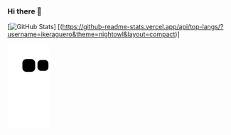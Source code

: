 ### Hi there 👋

<!--
**ikeraguero/ikeraguero** is a ✨ _special_ ✨ repository because its `README.md` (this file) appears on your GitHub profile.

Here are some ideas to get you started:

- 🔭 I’m currently working on ...
- 🌱 I’m currently learning ...
- 👯 I’m looking to collaborate on ...
- 🤔 I’m looking for help with ...
- 💬 Ask me about ...
- 📫 How to reach me: ...
- 😄 Pronouns: ...
- ⚡ Fun fact: ...
-->

[![GitHub Stats](https://github-readme-stats.vercel.app/api?username=ikeraguero&theme=nightowl)] [(https://github-readme-stats.vercel.app/api/top-langs/?username=ikeraguero&theme=nightowl&layout=compact)]



![snake gif](https://github.com/ikeraguero/ikeraguero/blob/output/github-contribution-grid-snake.svg)
